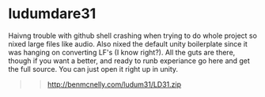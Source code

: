 ludumdare31
===========

Haivng trouble with github shell crashing when trying to do whole project so nixed large files like audio. Also nixed the default unity boilerplate since it was hanging on converting LF's (I know right?). All the guts are there, though if you want a better, and ready to runb experiance go here and get the full source. You can just open it right up in unity.

>> http://benmcnelly.com/ludum31/LD31.zip
